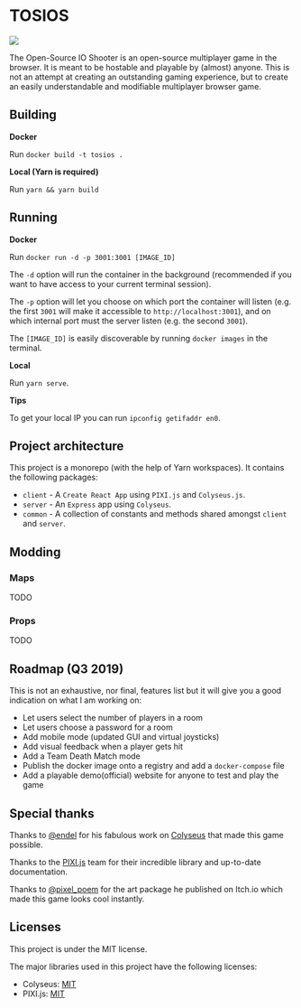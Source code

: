 # TOSIOS

![](https://github.com/halftheopposite/tosios/workflows/Docker%20Publish/badge.svg)

The Open-Source IO Shooter is an open-source multiplayer game in the browser. It is meant to be hostable and playable by (almost) anyone. This is not an attempt at creating an outstanding gaming experience, but to create an easily understandable and modifiable multiplayer browser game.

## Building

**Docker**

Run `docker build -t tosios .`

**Local (Yarn is required)**

Run `yarn && yarn build`

## Running

**Docker**

Run `docker run -d -p 3001:3001 [IMAGE_ID]`

The `-d` option will run the container in the background (recommended if you want to have access to your current terminal session).

The `-p` option will let you choose on which port the container will listen (e.g. the first `3001` will make it accessible to `http://localhost:3001`), and on which internal port must the server listen (e.g. the second `3001`).

The `[IMAGE_ID]` is easily discoverable by running `docker images` in the terminal.

**Local**

Run `yarn serve`.

**Tips**

To get your local IP you can run `ipconfig getifaddr en0`.

## Project architecture

This project is a monorepo (with the help of Yarn workspaces). It contains the following packages:

* `client` - A `Create React App` using `PIXI.js` and `Colyseus.js`.
* `server` - An `Express` app using `Colyseus`.
* `common` - A collection of constants and methods shared amongst `client` and `server`.

## Modding

### Maps

TODO

### Props

TODO

## Roadmap (Q3 2019)

This is not an exhaustive, nor final, features list but it will give you a good indication on what I am working on:
* Let users select the number of players in a room
* Let users choose a password for a room
* Add mobile mode (updated GUI and virtual joysticks)
* Add visual feedback when a player gets hit
* Add a Team Death Match mode
* Publish the docker image onto a registry and add a `docker-compose` file
* Add a playable demo(official) website for anyone to test and play the game

## Special thanks

Thanks to [@endel](https://github.com/endel) for his fabulous work on [Colyseus](https://github.com/colyseus/colyseus) that made this game possible.

Thanks to the [PIXI.js](https://github.com/pixijs/pixi.js) team for their incredible library and up-to-date documentation. 

Thanks to [@pixel_poem](https://twitter.com/pixel_poem) for the art package he published on Itch.io which made this game looks cool instantly.

## Licenses

This project is under the MIT license.

The major libraries used in this project have the following licenses:

* Colyseus: [MIT](https://github.com/colyseus/colyseus/blob/master/LICENSE)
* PIXI.js: [MIT](https://github.com/pixijs/pixi.js/blob/dev/LICENSE)
